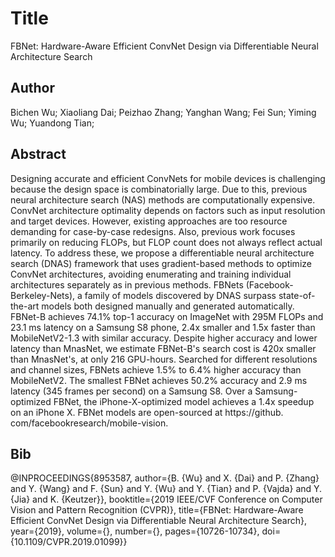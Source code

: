 # Title
FBNet: Hardware-Aware Efficient ConvNet Design via Differentiable Neural Architecture Search

## Author
Bichen Wu; Xiaoliang Dai; Peizhao Zhang; Yanghan Wang; Fei Sun; Yiming Wu; Yuandong Tian; 

## Abstract
Designing accurate and efficient ConvNets for mobile devices is challenging because the design space is combinatorially large. Due to this, previous neural architecture search (NAS) methods are computationally expensive. ConvNet architecture optimality depends on factors such as input resolution and target devices. However, existing approaches are too resource demanding for case-by-case redesigns. Also, previous work focuses primarily on reducing FLOPs, but FLOP count does not always reflect actual latency. To address these, we propose a differentiable neural architecture search (DNAS) framework that uses gradient-based methods to optimize ConvNet architectures, avoiding enumerating and training individual architectures separately as in previous methods. FBNets (Facebook-Berkeley-Nets), a family of models discovered by DNAS surpass state-of-the-art models both designed manually and generated automatically. FBNet-B achieves 74.1% top-1 accuracy on ImageNet with 295M FLOPs and 23.1 ms latency on a Samsung S8 phone, 2.4x smaller and 1.5x faster than MobileNetV2-1.3 with similar accuracy. Despite higher accuracy and lower latency than MnasNet, we estimate FBNet-B's search cost is 420x smaller than MnasNet's, at only 216 GPU-hours. Searched for different resolutions and channel sizes, FBNets achieve 1.5% to 6.4% higher accuracy than MobileNetV2. The smallest FBNet achieves 50.2% accuracy and 2.9 ms latency (345 frames per second) on a Samsung S8. Over a Samsung-optimized FBNet, the iPhone-X-optimized model achieves a 1.4x speedup on an iPhone X. FBNet models are open-sourced at https://github. com/facebookresearch/mobile-vision.

## Bib
@INPROCEEDINGS{8953587,  author={B. {Wu} and X. {Dai} and P. {Zhang} and Y. {Wang} and F. {Sun} and Y. {Wu} and Y. {Tian} and P. {Vajda} and Y. {Jia} and K. {Keutzer}},  booktitle={2019 IEEE/CVF Conference on Computer Vision and Pattern Recognition (CVPR)},   title={FBNet: Hardware-Aware Efficient ConvNet Design via Differentiable Neural Architecture Search},   year={2019},  volume={},  number={},  pages={10726-10734},  doi={10.1109/CVPR.2019.01099}}